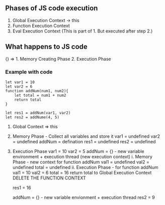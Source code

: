 ## Phases of JS code execution

1. Global Execution Context -> this
2. Function Execution Context
3. Eval Execution Context (This is part of 1. But executed after step 2.)

## What happens to JS code 
{} => 1. Memory Creating Phase
      2. Execution Phase

### Example with code
```
let var1 = 10
let var2 = 6
function addNum(num1, num2){
    let total = num1 + num2
    return total
}

let res1 = addNum(var1, var2)
let res2 = addNume(4, 5)
```

1. Global Context => this
2. Memory Phase - Collect all variables and store it
    var1 = undefined
    var2 = undefined
    addNum = defination
    res1 = undefined
    res2 = undefined
3. Execution Phase
    var1 = 10
    var2 = 5
    addNum = {} - new variable environment + execution thread (new execution context)
        i. Memory Phase - new context for function addNum
            val1 = undefined
            val2 = undefined
            total = undefined
        ii. Execution Phase - for function addNum
            val1 = 10
            val2 = 6
            total = 16
            return total to Global Execution Context
            DELETE THE FUNCTION CONTEXT
    
    res1 = 16

    addNum = {} - new variable envionment + execution thread
    <truncated>
    res2 = 9

